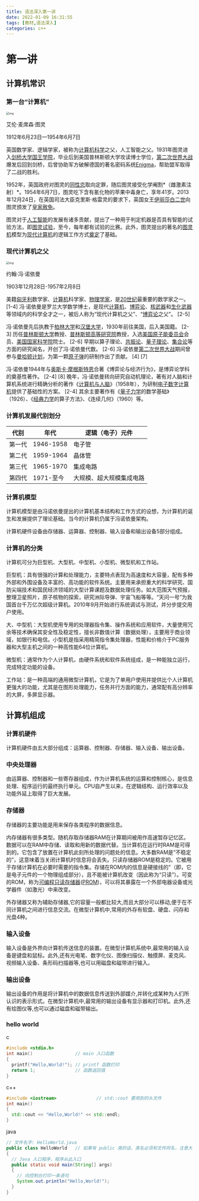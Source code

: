 ```yaml
---
title: 语法深入第一讲
date: 2022-01-09 16:31:55
tags: [教材,语法深入] 
categories: c++
---
```


# 第一讲

## 计算机常识

### 第一台“计算机”

<img src="https://gitee.com/gaoxianglong/picgo/raw/master/img/9e3df8dcd100baa13dc6bcca4110b912c9fc2edd" alt="img" style="zoom:50%;" />

艾伦·麦席森·图灵

1912年6月23日—1954年6月7日

英国数学家、逻辑学家，被称为[计算机科学](https://baike.baidu.com/item/计算机科学/9132)之父，人工智能之父。1931年图灵进入[剑桥大学国王学院](https://baike.baidu.com/item/剑桥大学国王学院/6370146)，毕业后到美国普林斯顿大学攻读博士学位，[第二次世界大战](https://baike.baidu.com/item/第二次世界大战/174090)爆发后回到剑桥，后曾协助军方破解德国的著名密码系统[Enigma](https://baike.baidu.com/item/Enigma/10781)，帮助盟军取得了二战的胜利。

1952年，英国政府对图灵的[同性恋](https://baike.baidu.com/item/同性恋/109941)取向定罪，随后图灵接受化学阉割*（雌激素注射）*。1954年6月7日，图灵吃下含有氰化物的苹果中毒身亡，享年41岁。2013年12月24日，在英国司法大臣克里斯·格雷灵的要求下，英国女王[伊丽莎白二世](https://baike.baidu.com/item/伊丽莎白二世/869550)向图灵颁发了[皇家](https://baike.baidu.com/item/皇家/3065469)[赦免](https://baike.baidu.com/item/赦免/4651695)。

图灵对于[人工智能](https://baike.baidu.com/item/人工智能/9180)的发展有诸多贡献，提出了一种用于判定机器是否具有智能的试验方法，即[图灵试验](https://baike.baidu.com/item/图灵试验/3684803)，至今，每年都有试验的比赛。此外，图灵提出的著名的[图灵机](https://baike.baidu.com/item/图灵机/2112989)模型为[现代计算机](https://baike.baidu.com/item/现代计算机/828304)的逻辑工作方式[奠定](https://baike.baidu.com/item/奠定/569435)了基础。

### 现代计算机之父

<img src="https://gitee.com/gaoxianglong/picgo/raw/master/img/c75c10385343fbf262790274b27eca8065388f14" alt="img" style="zoom:50%;" />

约翰·冯·诺依曼

1903年12月28日-1957年2月8日

美籍[匈牙利](https://baike.baidu.com/item/匈牙利/191888)数学家、[计算机](https://baike.baidu.com/item/计算机/140338)科学家、[物理学家](https://baike.baidu.com/item/物理学家/2353)，是[20世纪](https://baike.baidu.com/item/20世纪/3078673)最重要的数学家之一。 [1-4] 冯·诺依曼是罗兰大学数学博士，是现代[计算机](https://baike.baidu.com/item/计算机)、[博弈论](https://baike.baidu.com/item/博弈论/81545)、[核武器](https://baike.baidu.com/item/核武器/289077)和[生化武器](https://baike.baidu.com/item/生化武器/985053)等领域内的科学全才之一，被后人称为“现代计算机之父”、“[博弈论](https://baike.baidu.com/item/博弈论/81545)之父”。 [2-5] 

冯·诺依曼先后执教于[柏林大学](https://baike.baidu.com/item/柏林大学/4143106)和[汉堡大学](https://baike.baidu.com/item/汉堡大学/2567973)，1930年前往美国，后入美国籍。 [2-3] 历任[普林斯顿大学](https://baike.baidu.com/item/普林斯顿大学/400839)教授、[普林斯顿高等研究院](https://baike.baidu.com/item/普林斯顿高等研究院/1693998)教授，入选[美国原子能委员会](https://baike.baidu.com/item/美国原子能委员会/19279832)会员、[美国国家科学院](https://baike.baidu.com/item/美国国家科学院/3454676)院士。 [2-6] 早期以算子理论、[共振论](https://baike.baidu.com/item/共振论/5579254)、[量子理论](https://baike.baidu.com/item/量子理论/4836762)、[集合论](https://baike.baidu.com/item/集合论/494533)等方面的研究闻名，开创了冯·诺依曼代数。 [2-6] 冯·诺依曼[第二次世界大战](https://baike.baidu.com/item/第二次世界大战/174090)期间曾参与[曼哈顿计划](https://baike.baidu.com/item/曼哈顿计划/2141)，为第一颗[原子弹](https://baike.baidu.com/item/原子弹/136858)的研制作出了贡献。 [4] [7] 

冯·诺依曼1944年与[奥斯卡·摩根斯特恩](https://baike.baidu.com/item/奥斯卡·摩根斯特恩/11021141)合著《博弈论与经济行为》，是博弈论学科的奠基性著作。 [2-4] [8] 晚年，冯·诺依曼转向研究自动机理论，著有对人脑和计算机系统进行精确分析的著作《[计算机与人脑](https://baike.baidu.com/item/计算机与人脑/5396485)》（1958年），为研制[电子数字计算机](https://baike.baidu.com/item/电子数字计算机/3516281)提供了基础性的方案。 [2-4] 其余主要著作有《[量子力学](https://baike.baidu.com/item/量子力学/131692)的数学基础》（1926）、《[经典力学](https://baike.baidu.com/item/经典力学)的算子方法》、《连续几何》（1960）等。

###   计算机发展代别划分

| **代别** | **年代**  | **逻辑（电子）元件**     |
| -------- | --------- | ------------------------ |
| 第一代   | 1946-1958 | 电子管                   |
| 第二代   | 1959-1964 | 晶体管                   |
| 第三代   | 1965-1970 | 集成电路                 |
| 第四代   | 1971-至今 | 大规模、超大规模集成电路 |

### 计算机模型

计算机模型是由冯诺依曼提出的计算机基本结构和工作方式的设想，为计算机的诞生和发展提供了理论基础。当今的计算机仍属于冯诺依曼架构。

计算机硬件设备由存储器、运算器、控制器、输入设备和输出设备5部分组成。

### 计算机的分类

计算机可分为巨型机、大型机、中型机、小型机、微型机和工作站。

巨型机：具有很强的计算和处理能力，主要特点表现为高速度和大容量，配有多种外部和外围设备及丰富的、高功能的软件系统。主要用来承担重大的科学研究、国防尖端技术和国民经济领域的大型计算课题及数据处理任务。如大范围天气预报，整理卫星照片，原子核物的探索，研究洲际导弹、宇宙飞船等等。“天问一号”为我国首台千万亿次超级计算机。2010年9月开始进行系统调试与测试，并分步提交用户使用。

大、中型机：大型机使用专用的处理器指令集、操作系统和应用软件，大量使用冗余等技术确保其安全性及稳定性，擅长非数值计算（数据处理），主要用于商业领域，如银行和电信。小型机是指采用精简指令集处理器，性能和价格介于PC服务器和大型主机之间的一种高性能64位计算机。

微型机：通常作为个人计算机，由硬件系统和软件系统组成，是一种能独立运行，完成特定功能的设备。

工作站：是一种高端的通用微型计算机，它是为了单用户使用并提供比个人计算机更强大的功能，尤其是在图形处理能力，任务并行方面的能力，通常配有高分辨率的大屏，多屏显示器。

## 计算机组成



### 计算机硬件

计算机硬件由五大部分组成：运算器、控制器、存储器、输入设备、输出设备。

### 中央处理器

由运算器、控制器和一些寄存器组成，作为计算机系统的运算和控制核心，是信息处理、程序运行的最终执行单元。CPU自产生以来，在逻辑结构、运行效率以及功能外延上取得了巨大发展。

### 存储器

存储器的主要功能是用来保存各类程序的数据信息。

内存储器有很多类型。随机存取存储器RAM在计算期间被用作高速暂存记忆区。数据可以在RAM中存储、读取和用新的数据代替。当计算机在运行时RAM是可得到的。它包含了放置在计算机此刻所处理的问题处的信息。大多数RAM是“不稳定的”，这意味着当关闭计算机时信息将会丢失。只读存储器ROM是稳定的。它被用于存储计算机在必要时需要的指令集。存储在ROM内的信息是硬接线的”（即，它是电子元件的一个物理组成部分），且不能被计算机改变（因此称为“只读”）。可变的ROM，称为[可编程只读存储器](https://baike.baidu.com/item/可编程只读存储器/272820)([PROM](https://baike.baidu.com/item/PROM/19220458))，可以将其暴露在一个外部电器设备或光学器件（如激光）中来改变。

外存储器又称为辅助存储器,它的容量一般都比较大,而且大部分可以移动,便于在不同计算机之间进行信息交流。在微型计算机中,常用的外存有软盘、硬盘、闪存和光盘4种。

### 输入设备

输入设备是外界向计算机传送信息的装置。在微型计算机系统中,最常用的输入设备是键盘和鼠标。此外,还有光电笔、数字化仪、图像扫描仪、触摸屏、麦克风、视频输入设备、条形码扫描器等,也可以用磁盘和磁带进行输入。

### 输出设备

输出设备的作用是将计算机中的数据信息传送到外部媒介,并转化成某种为人们所认识的表示形式。在微型计算机中,最常用的输出设备有显示器和打印机。此外,还有绘图仪等,也可以通过磁盘和磁带输出。

### hello world

c

```c
#include <stdio.h>  
int main()                // main 入口函数  
{  
  printf("Hello,World!"); // printf 函数打印  
  return 1;               // 函数返回值  
}
```

c++

```c++
#include <iostream>               // std::cout 要用到的头文件  
int main()  
{
  std::cout << "Hello,World!" << std::endl;
}
```

java

```java
// 文件名字: HelloWorld.java  
public class HelloWorld   // 如果有 public 类的话，类名必须和文件同名，注意大小写  
{  
  // Java 入口程序，程序从此入口  
  public static void main(String[] args)  
  {  
    // 向控制台打印一条语句  
    System.out.println("Hello,World!");  
  }  
}
```

